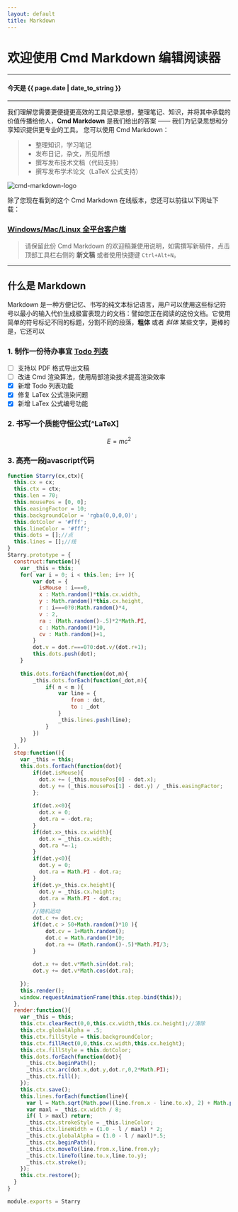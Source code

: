 ```yaml
---
layout: default
title: Markdown
---
```

# 欢迎使用 Cmd Markdown 编辑阅读器
------
<h4>今天是 {{ page.date | date_to_string }}</h4>

------
我们理解您需要更便捷更高效的工具记录思想，整理笔记、知识，并将其中承载的价值传播给他人，**Cmd Markdown** 是我们给出的答案 —— 我们为记录思想和分享知识提供更专业的工具。 您可以使用 Cmd Markdown：

> * 整理知识，学习笔记
> * 发布日记，杂文，所见所想
> * 撰写发布技术文稿（代码支持）
> * 撰写发布学术论文（LaTeX 公式支持）

![cmd-markdown-logo](https://www.zybuluo.com/static/img/logo.png)

除了您现在看到的这个 Cmd Markdown 在线版本，您还可以前往以下网址下载：

### [Windows/Mac/Linux 全平台客户端](https://www.zybuluo.com/cmd/)

> 请保留此份 Cmd Markdown 的欢迎稿兼使用说明，如需撰写新稿件，点击顶部工具栏右侧的 <i class="icon-file"></i> **新文稿** 或者使用快捷键 `Ctrl+Alt+N`。

------

## 什么是 Markdown

Markdown 是一种方便记忆、书写的纯文本标记语言，用户可以使用这些标记符号以最小的输入代价生成极富表现力的文档：譬如您正在阅读的这份文档。它使用简单的符号标记不同的标题，分割不同的段落，**粗体** 或者 *斜体* 某些文字，更棒的是，它还可以

### 1. 制作一份待办事宜 [Todo 列表](https://www.zybuluo.com/mdeditor?url=https://www.zybuluo.com/static/editor/md-help.markdown#13-待办事宜-todo-列表)

- [ ] 支持以 PDF 格式导出文稿
- [ ] 改进 Cmd 渲染算法，使用局部渲染技术提高渲染效率
- [x] 新增 Todo 列表功能
- [x] 修复 LaTex 公式渲染问题
- [x] 新增 LaTex 公式编号功能

### 2. 书写一个质能守恒公式[^LaTeX]

$$E=mc^2$$

### 3. 高亮一段javascript代码
```javascript
function Starry(cx,ctx){
  this.cx = cx;
  this.ctx = ctx;
  this.len = 70;
  this.mousePos = [0, 0];
  this.easingFactor = 10;
  this.backgroundColor = 'rgba(0,0,0,0)';
  this.dotColor = '#fff';
  this.lineColor = '#fff';
  this.dots = [];//点
  this.lines = [];//线
}
Starry.prototype = {  
  construct:function(){
    var _this = this;
    for( var i = 0; i < this.len; i++ ){
        var dot = {          
          isMouse : i===0,
          x : Math.random()*this.cx.width,
          y : Math.random()*this.cx.height,
          r : i===0?0:Math.random()*4,
          v : 2,
          ra : (Math.random()-.5)*2*Math.PI,
          c : Math.random()*10,
          cv : Math.random()+1,
        }
        dot.v = dot.r===0?0:dot.v/(dot.r+1);
        this.dots.push(dot);
    }
    
    this.dots.forEach(function(dot,m){  
        _this.dots.forEach(function(_dot,n){
            if( n < m ){
                var line = {
                    from : dot,
                    to : _dot
                }
                _this.lines.push(line);
            } 
        })
    })  
  },
  step:function(){
    var _this = this;
    this.dots.forEach(function(dot){
        if(dot.isMouse){
          dot.x += (_this.mousePos[0] - dot.x);
          dot.y += (_this.mousePos[1] - dot.y) / _this.easingFactor;
        };
        
        if(dot.x<0){
          dot.x = 0;
          dot.ra = -dot.ra;
        }
        if(dot.x>_this.cx.width){
          dot.x = _this.cx.width;
          dot.ra *=-1;
        }
        if(dot.y<0){
          dot.y = 0;
          dot.ra = Math.PI - dot.ra;
        }
        if(dot.y>_this.cx.height){
          dot.y = _this.cx.height;
          dot.ra = Math.PI - dot.ra;
        }
        //随机运动   
        dot.c += dot.cv;
        if(dot.c > 50+Math.random()*10 ){
            dot.cv = 1+Math.random(); 
            dot.c = Math.random()*10;
            dot.ra += (Math.random()-.5)*Math.PI/3;
        }
        
        dot.x += dot.v*Math.sin(dot.ra);
        dot.y += dot.v*Math.cos(dot.ra);
        
    });
    this.render();
    window.requestAnimationFrame(this.step.bind(this));
  },
  render:function(){
    var _this = this;
    this.ctx.clearRect(0,0,this.cx.width,this.cx.height);//清除
    this.ctx.globalAlpha = .5;
    this.ctx.fillStyle = this.backgroundColor;
    this.ctx.fillRect(0,0,this.cx.width,this.cx.height);
    this.ctx.fillStyle = this.dotColor;
    this.dots.forEach(function(dot){
      _this.ctx.beginPath();
      _this.ctx.arc(dot.x,dot.y,dot.r,0,2*Math.PI);
      _this.ctx.fill();
    });
    this.ctx.save();
    this.lines.forEach(function(line){
      var l = Math.sqrt(Math.pow((line.from.x - line.to.x), 2) + Math.pow((line.from.y - line.to.y), 2));
      var maxl = _this.cx.width / 8;
      if( l > maxl) return;
      _this.ctx.strokeStyle = _this.lineColor;
      _this.ctx.lineWidth = (1.0 - l / maxl) * 2;
      _this.ctx.globalAlpha = (1.0 - l / maxl)*.5;
      _this.ctx.beginPath();
      _this.ctx.moveTo(line.from.x,line.from.y);
      _this.ctx.lineTo(line.to.x,line.to.y);
      _this.ctx.stroke();
    });
    this.ctx.restore();
  }
}

module.exports = Starry
```



